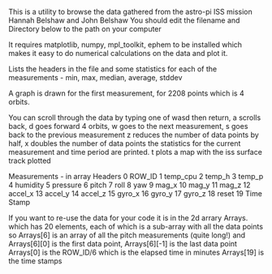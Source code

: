 
This is a utility to browse the data gathered from the astro-pi ISS mission
Hannah Belshaw and John Belshaw
You should edit the filename and Directory below to the path on your computer

It requires matplotlib, numpy, mpl_toolkit, ephem to be installed 
which makes it easy to do numerical calculations on the data and plot it.

Lists the headers in the file and some statistics for each of 
the measurements - min, max, median, average, stddev

A graph is drawn for the first measurement, for 2208 points which is 4 orbits.

You can scroll through the data by typing one of wasd then return, 
a scrolls back, d goes forward 4 orbits, 
w goes to the next measurement, s goes back to the previous measurement
z reduces the number of data points by half, x doubles the number of  data points
the statistics for the current measurement and time period are printed.
t plots a map with the iss surface track plotted

Measurements - in array Headers
0 ROW_ID
1 temp_cpu
2 temp_h
3 temp_p
4 humidity
5 pressure
6 pitch
7 roll
8 yaw
9 mag_x
10 mag_y
11 mag_z
12 accel_x
13 accel_y
14 accel_z
15 gyro_x
16 gyro_y
17 gyro_z
18 reset
19 Time Stamp

If you want to re-use the data for your code it is in the 2d arrary Arrays.
which has 20 elements, each of which is a sub-array  with all the data points
so Arrays[6] is an array of all the pitch measurements (quite long!)
and Arrays[6][0] is the first data point, Arrays[6][-1] is the last data point
Arrays[0] is the ROW_ID/6  which is the elapsed time in minutes
Arrays[19] is the time stamps